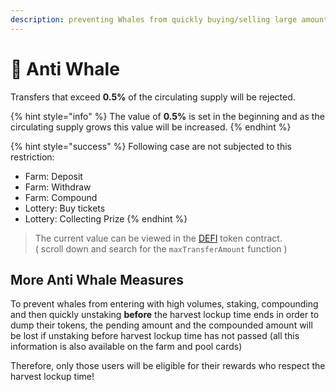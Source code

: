 ```yaml
---
description: preventing Whales from quickly buying/selling large amounts (pump & dump)
---
```


# 🐋 Anti Whale

Transfers that exceed **0.5%** of the circulating supply will be rejected. 

{% hint style="info" %}
The value of **0.5%** is set in the beginning and as the circulating supply grows this value will be increased.
{% endhint %}

{% hint style="success" %}
Following case are not subjected to this restriction:

* Farm: Deposit
* Farm: Withdraw
* Farm: Compound
* Lottery: Buy tickets
* Lottery: Collecting Prize
{% endhint %}

> The current value can be viewed in the [DEFI](https://testnet.bscscan.com/address/0x291999fd2120e4bddb3cf834180a15552677d6fd#readContract) token contract.  
> \( scroll down and search for the `maxTransferAmount` function \)

## More Anti Whale Measures

To prevent whales from entering with high volumes, staking, compounding and then quickly unstaking **before** the harvest lockup time ends in order to dump their tokens, the pending amount and the compounded amount will be lost if unstaking before harvest lockup time has not passed \(all this information is also available on the farm and pool cards\)

Therefore, only those users will be eligible for their rewards who respect the harvest lockup time!

